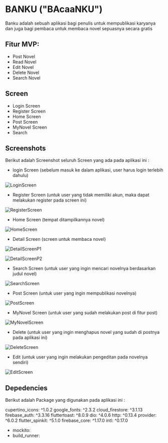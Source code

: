 # BANKU ("BAcaaNKU")

Banku adalah sebuah aplikasi bagi penulis untuk mempublikasi karyanya dan juga bagi pembaca untuk membaca novel sepuasnya secara gratis

## Fitur MVP:

- Post Novel
- Read Novel
- Edit Novel
- Delete Novel
- Search Novel

## Screen

- Login Screen
- Register Screen
- Home Screen
- Post Screen
- MyNovel Screen
- Search

## Screenshots

Berikut adalah Screenshot seluruh Screen yang ada pada aplikasi ini :

- login Screen (sebelum masuk ke dalam aplikasi, user harus login terlebih dahulu)

![LoginScreen](./screenshots/LoginScreen.PNG)

- Register Screen (untuk user yang tidak memiliki akun, maka dapat melakukan register pada screen ini)

![RegisterScreen](./screenshots/RegisterScreen.PNG)

- Home Screen (tempat ditampilkannya novel)

![HomeScreen](./screenshots/HomeScreen.PNG)

- Detail Screen (screen untuk membaca novel)

![DetailScreenP1](./screenshots/DetailScreenP1.PNG)

![DetailScreenP2](./screenshots/DetailScreenP2.PNG)

- Search Screen (untuk user yang ingin mencari novelnya berdasarkan judul novel)

![SearchScreen](./screenshots/SearchScreen.PNG)

- Post Screen (untuk user yang ingin mempublikasi novelnya)

![PostScreen](./screenshots/PostScreen.PNG)

- MyNovel Screen (untuk user yang sudah melakukan post di fitur post)

![MyNovelScreen](./screenshots/MyNovelScreen.PNG)

- Delete (untuk user yang ingin menghapus novel yang sudah di postnya pada aplikasi ini)

![DeleteScreen](./screenshots/DeleteScreen.PNG)

- Edit (untuk user yang ingin melakukan pengeditan pada novelnya sendiri)

![EditScreen](./screenshots/EditScreen.PNG)

## Depedencies

Berikut adalah Package yang digunakan pada aplikasi ini :


cupertino_icons: ^1.0.2
  google_fonts: ^2.3.2
  cloud_firestore: ^3.1.13
  firebase_auth: ^3.3.16
  fluttertoast: ^8.0.9
  dio: ^4.0.6
  http: ^0.13.4
  provider: ^6.0.2
  flutter_spinkit: ^5.1.0
  firebase_core: ^1.17.0
  intl: ^0.17.0
- mockito:
- build_runner: